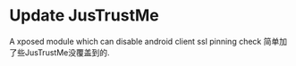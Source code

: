 # Update JusTrustMe
A xposed module which can disable android client ssl pinning check 
简单加了些JusTrustMe没覆盖到的.